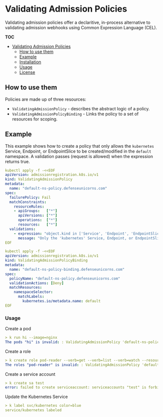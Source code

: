 # Validating Admission Policies

Validating admission policies offer a declaritive, in-process alternative to validating admission webhooks using Common Expression Language (CEL).

**TOC**
- [Validating Admission Policies](#validating-admission-policies)
  - [How to use them](#how-to-use-them)
  - [Example](#example)
  - [Installation](#installation)
  - [Usage](#usage)
  - [License](#license)

## How to use them

Policies are made up of three resources:
- `ValidatingAdmissionPolicy` - describes the abstract logic of a policy.
- `ValidatingAdmissionPolicyBinding` - Links the policy to a set of resources for scoping.

## Example

This example shows how to create a policy that only allows the `kubernetes` Service, Endpoint, or EndpointSlice to be created/modified in the `default` namespace. A validation passes (request is allowed) when the expression returns true.

```yaml
kubectl apply -f -<<EOF
apiVersion: admissionregistration.k8s.io/v1
kind: ValidatingAdmissionPolicy
metadata:
  name: "default-ns-policy.defenseunicorns.com"
spec:
  failurePolicy: Fail
  matchConstraints:
    resourceRules:
    - apiGroups:   ["*"]
      apiVersions: ["*"]
      operations:  ["*"]
      resources:   ["*"]
  validations:
    - expression: "object.kind in ['Service', 'Endpoint', 'EndpointSlice'] && object.metadata.name == 'kubernetes'"
      message: "Only the 'kubernetes' Service, Endpoint, or EndpointSlice is allowed. All other changes are denied."
EOF
```

```yaml
kubectl apply -f -<<EOF
apiVersion: admissionregistration.k8s.io/v1
kind: ValidatingAdmissionPolicyBinding
metadata:
  name: "default-ns-policy-binding.defenseunicorns.com"
spec:
  policyName: "default-ns-policy.defenseunicorns.com"
  validationActions: [Deny]
  matchResources:
    namespaceSelector:
      matchLabels:
        kubernetes.io/metadata.name: default
EOF
```

### Usage

Create a pod

```yaml
> k run hi --image=nginx
The pods "hi" is invalid: : ValidatingAdmissionPolicy 'default-ns-policy.defenseunicorns.com' with binding 'default-ns-policy-binding.defenseunicorns.com' denied request: Only the 'kubernetes' Service, Endpoint, or EndpointSlice is allowed. All other changes are denied.
```

Create a role

```yaml
> k create role pod-reader --verb=get --verb=list --verb=watch --resource=pods 
The roles "pod-reader" is invalid: : ValidatingAdmissionPolicy 'default-ns-policy.defenseunicorns.com' with binding 'default-ns-policy-binding.defenseunicorns.com' denied request: Only the 'kubernetes' Service, Endpoint, or EndpointSlice is allowed. All other changes are denied.
```

Create a service account

```yaml
> k create sa test
error: failed to create serviceaccount: serviceaccounts "test" is forbidden: ValidatingAdmissionPolicy 'default-ns-policy.defenseunicorns.com' with binding 'default-ns-policy-binding.defenseunicorns.com' denied request: Only the 'kubernetes' Service, Endpoint, or EndpointSlice is allowed. All other changes are denied.
```

Update the Kubernetes Service

```yaml
> k label svc/kubernetes color=blue
service/kubernetes labeled
```
